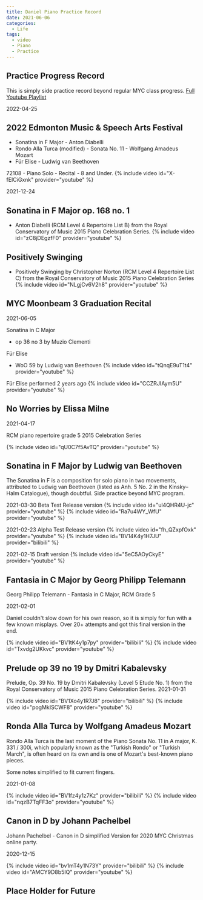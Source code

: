 ```yaml
---
title: Daniel Piano Practice Record
date: 2021-06-06
categories:
  - Life
tags:
  - video
  - Piano
  - Practice
---
```

## Practice Progress Record

This is simply side practice record beyond regular MYC class progress.
[Full Youtube Playlist](https://www.youtube.com/watch?v=UNdBBvAVJe8&list=PLJNxQ3sAMnhInFduYd45ZafTAVgPkfcCJ)

2022-04-25
## 2022 Edmonton Music & Speech Arts Festival
* Sonatina in F Major - Anton Diabelli
* Rondo Alla Turca (modified) - Sonata No. 11 - Wolfgang Amadeus Mozart
* Für Elise - Ludwig van Beethoven

72108 - Piano Solo - Recital - 8 and Under.
{% include video id="X-fEICiGxnk" provider="youtube" %}


2021-12-24
## Sonatina in F Major op. 168 no. 1
* Anton Diabelli (RCM Level 4 Repertoire List B) from the Royal Conservatory of Music 2015 Piano Celebration Series.
{% include video id="zC8jDEgzfF0" provider="youtube" %}


## Positively Swinging
* Positively Swinging by Christopher Norton (RCM Level 4 Repertoire List C) from the Royal Conservatory of Music 2015 Piano Celebration Series
{% include video id="NLgjCv6V2h8" provider="youtube" %}


## MYC Moonbeam 3 Graduation Recital
2021-06-05

Sonatina in C Major
* op 36 no 3 by Muzio Clementi

Für Elise
*  WoO 59 by Ludwig van Beethoven
{% include video id="tQnqE9uT1t4" provider="youtube" %}

Für Elise performed 2 years ago
{% include video id="CCZRJIAym5U" provider="youtube" %}


## No Worries by Elissa Milne
2021-04-17

RCM piano repertoire grade 5 2015 Celebration Series

{% include video id="qU0C7f5AvTQ" provider="youtube" %}

## Sonatina in F Major by Ludwig van Beethoven

The Sonatina in F is a composition for solo piano in two movements, attributed to Ludwig van Beethoven (listed as Anh. 5 No. 2 in the Kinsky–Halm Catalogue), though doubtful.
Side practice beyond MYC program.

2021-03-30
Beta Test Release version
{% include video id="ul4QHR4U-jc" provider="youtube" %}
{% include video id="Ra7u4WY_WfU" provider="youtube" %}


2021-02-23
Alpha Test Release version
{% include video id="fh_QZxpfOxk" provider="youtube" %}
{% include video id="BV14K4y1H7JU" provider="bilibili" %}


2021-02-15
Draft version
{% include video id="5eC5AOyCkyE" provider="youtube" %}



## Fantasia in C Major by Georg Philipp Telemann

Georg Philipp Telemann - Fantasia in C Major, RCM Grade 5

2021-02-01

Daniel couldn't slow down for his own reason, so it is simply for fun with a few known misplays.
Over 20+ attempts and got this final version in the end.

{% include video id="BV1tK4y1p7py" provider="bilibili" %}
{% include video id="Txvdg2UKkvc" provider="youtube" %}


## Prelude op 39 no 19 by Dmitri Kabalevsky

Prelude, Op. 39 No. 19 by Dmitri Kabalevsky (Level 5 Etude No. 1) from the Royal Conservatory of Music 2015 Piano Celebration Series.
2021-01-31

{% include video id="BV1Xo4y1R7J8" provider="bilibili" %}
{% include video id="pogMkISCWF8" provider="youtube" %}


## Ronda Alla Turca by Wolfgang Amadeus Mozart

Rondo Alla Turca is the last moment of the Piano Sonata No. 11 in A major, K. 331 / 300i, which popularly known as the "Turkish Rondo" or "Turkish March", is often heard on its own and is one of Mozart's best-known piano pieces.

Some notes simplified to fit current fingers.

2021-01-08

{% include video id="BV1fz4y1z7Kz" provider="bilibili" %}
{% include video id="nqzB7TqFF3o" provider="youtube" %}

## Canon in D by Johann Pachelbel

Johann Pachelbel - Canon in D simplified Version for 2020 MYC Christmas online party.

2020-12-15

{% include video id="bv1mT4y1N73Y" provider="bilibili" %}
{% include video id="AMCY9D8b5IQ" provider="youtube" %}

## Place Holder for Future
